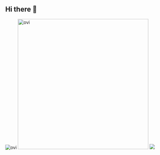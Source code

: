 ## Hi there 👋

<!--
**hikarukitamura-0/hikarukitamura-0** is a ✨ _special_ ✨ repository because its `README.md` (this file) appears on your GitHub profile.

Here are some ideas to get you started:

- 🔭 I’m currently working on ...
- 🌱 I’m currently learning ...
- 👯 I’m looking to collaborate on ...
- 🤔 I’m looking for help with ...
- 💬 Ask me about ...
- 📫 How to reach me: ...
- 😄 Pronouns: ...
- ⚡ Fun fact: ...
-->
<img src="https://github-readme-stats.vercel.app/api/top-langs?username=hikarukitamura-0&show_icons=true&locale=en&layout=compact&theme=chartreuse-dark" alt="ovi" />

<img src="https://github-readme-stats.vercel.app/api?username=hikarukitamura-0&show_icons=true&locale=en&theme=chartreuse-dark" alt="ovi" width="410" />

<img src="https://github-profile-trophy.vercel.app/?username=hikarukitamura-0&theme=juicyfresh&no-bg=true" />

